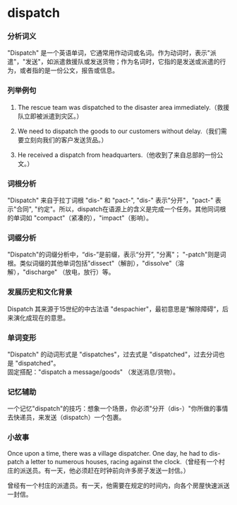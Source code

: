 # dispatch

### 分析词义

  

"Dispatch" 是一个英语单词，它通常用作动词或名词。作为动词时，表示"派遣"，"发送"，如派遣救援队或发送货物；作为名词时，它指的是发送或派遣的行为，或者指的是一份公文，报告或信息。

  

### 列举例句

  

1.  The rescue team was dispatched to the disaster area immediately.（救援队立即被派遣到灾区。）
    
      
    
2.  We need to dispatch the goods to our customers without delay.（我们需要立刻向我们的客户发送货品。）
    
      
    
3.  He received a dispatch from headquarters.（他收到了来自总部的一份公文。）
    
      
    

  

### 词根分析

  

"Dispatch" 来自于拉丁词根 "dis-" 和 "pact-", "dis-" 表示"分开"，"pact-" 表示"合同", "约定"。所以，dispatch在语源上的含义是完成一个任务。其他同词根的单词如 "compact"（紧凑的），"impact"（影响）。

  

### 词缀分析

  

"Dispatch"的词缀分析中，“dis-”是前缀，表示“分开”, "分离"； "-patch"则是词根。类似词缀的其他单词包括"dissect"（解剖），"dissolve"（溶解），"discharge" （放电，放行）等。

  

### 发展历史和文化背景

  

Dispatch 其来源于15世纪的中古法语 "despachier"，最初意思是“解除障碍”，后来演化成现在的意思。

  

### 单词变形

  

"Dispatch" 的动词形式是 "dispatches"，过去式是 "dispatched"，过去分词也是 "dispatched"。  
固定搭配："dispatch a message/goods" （发送消息/货物）。

  

### 记忆辅助

  

一个记忆"dispatch"的技巧：想象一个场景，你必须"分开（dis-）"你所做的事情去快递员，来发送（dispatch）一个包裹。

  

### 小故事

  

Once upon a time, there was a village dispatcher. One day, he had to dis-patch a letter to numerous houses, racing against the clock.（曾经有一个村庄的派送员。有一天，他必须赶在时钟前向许多房子发送一封信。）

  

曾经有一个村庄的派遣员。有一天，他需要在规定的时间内，向各个房屋快速派送一封信。
